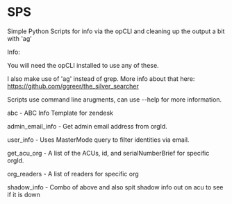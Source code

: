 # SPS
Simple Python Scripts for info via the opCLI and cleaning up the output a bit with 'ag'

Info:

You will need the opCLI installed to use any of these. 

I also make use of 'ag' instead of grep. More info about that here:
    https://github.com/ggreer/the_silver_searcher

Scripts use command line arugments, can use --help for more information.

abc - ABC Info Template for zendesk

admin_email_info - Get admin email address from orgId.

user_info - Uses MasterMode query to filter identities via email.

get_acu_org - A list of the ACUs, id, and serialNumberBrief for specific orgId.

org_readers - A list of readers for specific org

shadow_info - Combo of above and also spit shadow info out on acu to see if it is down
